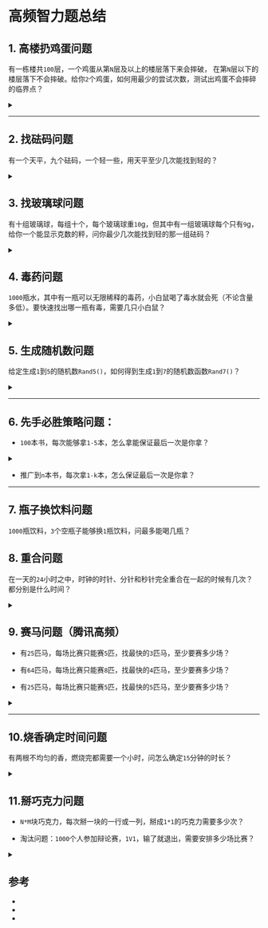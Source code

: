 # 高频智力题总结


## 1. 高楼扔鸡蛋问题
有一栋楼共`100`层，一个鸡蛋从第`N`层及以上的楼层落下来会摔破， 在第`N`层以下的楼层落下不会摔破。给你`2`个鸡蛋，如何用最少的尝试次数，测试出鸡蛋不会摔碎的临界点？

<details class="detail">
<summary class="title"><span class="d-marker">&nbsp;</span></summary>

**<summary>**
首先要说明的是这道题你要是一上来就说出正确答案，那说明你的智商不是超过160就是你做过这题。

所以建议你循序渐进的回答，一上来就说最优解可能结果不会让面试官满意。

**1. 暴力法**

从`1`到`100`，一层一层试。在最坏情况下，这个方法需要扔`100`次。
这个办法太蠢了，完全用不上两个鸡蛋这个条件，不建议回答这个方法。


**2. 二分法**

采用类似于二分查找的方法，把鸡蛋从一半楼层（`50`层）往下扔。

- 如果第一枚鸡蛋，在`50`层碎了，第二枚鸡蛋，就从第`1`层开始扔，一层一层增长，一直扔到第`49`层。

- 如果第一枚鸡蛋在`50`层没碎，则继续使用二分法，在剩余楼层的一半（`75`层）往下扔......

这个方法在最坏情况下，需要尝试`50`次。

**3. 均匀法**

如何让第一枚鸡蛋和第二枚鸡蛋的尝试次数，尽可能均衡呢？

很简单，做一个平方根运算，`100`的平方根是`10`。

因此，我们尝试每`10`层扔一次，第一次从`10`层扔，第二次从`20`层扔，第三次从`30`层......一直扔到`100`层。

这样的最好情况是在第`10`层碎掉，尝试次数为 `1 + 9 = 10`次。

最坏的情况是在第`100`层碎掉，尝试次数为 `10 + 9 = 19`次。

不过，这里有一个小小的优化点，我们可以从`15`层开始扔，接下来从`25`层、`35`层扔......一直到`95`层。

这样最坏情况是在第`95`层碎掉，尝试次数为 `9 + 9 = 18`次。

**4. 最优解法**

最优解法是反向思考的经典：如果最优解法在最坏情况下需要扔`X`次，那第一次在第几层扔最好呢？

**答案是：从`X`层扔**

假设最优的尝试次数的`x`次，为什么第一次扔就要选择第`x`层呢？

这里的解释会有些烧脑，请小伙伴们坐稳扶好：

**- 假设第一次扔在第`x+1`层：**

如果第一个鸡蛋碎了，那么第二个鸡蛋只能从第1层开始一层一层扔，一直扔到第x层。

这样一来，我们总共尝试了`x+1`次，和假设尝试`x`次相悖。由此可见，第一次扔的楼层必须小于`x+1`层。

**- 假设第一次扔在第`x-1`层：**

如果第一个鸡蛋碎了，那么第二个鸡蛋只能从第`1`层开始一层一层扔，一直扔到第`x-2`层。

这样一来，我们总共尝试了`x-2+1 = x-1`次，虽然没有超出假设次数，但似乎有些过于保守。

**- 假设第一次扔在第`x`层：**

如果第一个鸡蛋碎了，那么第二个鸡蛋只能从第`1`层开始一层一层扔，一直扔到第`x-1`层。

这样一来，我们总共尝试了`x-1+1 = x`次，刚刚好没有超出假设次数。

因此，要想尽量楼层跨度大一些，又要保证不超过假设的尝试次数x，那么第一次扔鸡蛋的最优选择就是第`x`层。

那么算最坏情况，第二次你只剩下`x-1`次机会，按照上面的说法，你第二次尝试的位置必然是`X +（X-1）`；

以此类推我们可得：

`x + (x-1) + (x-2) + ... + 1 = 100`

这个方程不难理解：

左边的多项式是各次扔鸡蛋的楼层跨度之和。由于假设尝试`x`次，所以这个多项式共有`x`项。

右边是总的楼层数`100`。

下面我们来解这个方程：

`x + (x-1) + (x-2) + ... + 1 = 100`  转化为 `(x+1)*x/2 = 100`

最终x向上取整，得到 `x = 14`

因此，最优解在最坏情况的尝试次数是`14`次，第一次扔鸡蛋的楼层也是`14`层。

最后，让我们把第一个鸡蛋没碎的情况下，所尝试的楼层数完整列举出来：

`14，27， 39， 50， 60， 69， 77， 84， 90， 95， 99， 100`

- 举个栗子验证下：

假如鸡蛋不会碎的临界点是`65`层，那么第一个鸡蛋扔出的楼层是`14，27，50，60，69`。这时候啪的一声碎了。

第二个鸡蛋继续，从`61`层开始，`61，62，63，64，65，66`，啪的一声碎了。

因此得到不会碎的临界点`65`层，总尝试次数是 `6 + 6 = 12 < 14` 。


下面是我个人的理解：这个更像是优化版的均匀法，均匀法让你第二次尝试不超过`10`，但是第一次的位置无法保证（最多要`9`次，最好一次），这个由于每多一次尝试，楼层间隔就`-1`，最终使得第一次与第二次的和完全均匀（最差情况）。

但是核心思路是逆向思考，因为即使理解了需要两次的和均匀也很难得到第一次要在哪层楼扔。

一旦理解了这种方法，多少层楼你都不会怕啦~

</details>

---

## 2. 找砝码问题
有一个天平，九个砝码，一个轻一些，用天平至少几次能找到轻的？

<details class="detail">
<summary class="title"><span class="d-marker">&nbsp;</span></summary>

**<summary>**
三分法。

**答案：2次。**
- 分三份，两份比较，第三份放一边，如果两份相等质量，则说明轻的在第三份。
- 不论如何，可以确定轻的砝码在某一份的三个之中，再用一次三分法，即可确定。

</details>

## 3. 找玻璃球问题
有十组玻璃球，每组十个，每个玻璃球重`10`g，但其中有一组玻璃球每个只有`9`g，给你一个能显示克数的秤，问你最少几次能找到轻的那一组砝码？

<details class="detail">
<summary class="title"><span class="d-marker">&nbsp;</span></summary>

**<summary>**

将十组玻璃珠编号`1~10`，然后第一组拿一个，第二组拿两个以此类推...第十组拿十个
将这些玻璃珠一起放到秤上称出克数`x`，

则`y = 1*10 + 2*10 + 3*10 + ... + 10 * 10 - x`

等价于`y = (1 + 2 + 3 + ... + 10) * 10 - x = 550 - x`

第`y`组就是轻的那组。

</details>

## 4. 毒药问题
`1000`瓶水，其中有一瓶可以无限稀释的毒药，小白鼠喝了毒水就会死（不论含量多低）。要快速找出哪一瓶有毒，需要几只小白鼠？

<details class="detail">
<summary class="title"><span class="d-marker">&nbsp;</span></summary>

**<summary>**
二进制思路。

**答：`2^10 = 1024 > 1000`，因此`10`只小白鼠即可。**

给`1000`瓶水按照二进制编号，比如`3`号编为`00000 00011`，拿`10`个碗，对应`10`位，对于`3`号水来说，最后两位是`1`，则把水混合进最后两个碗中。
最终把`10`碗水给对应的小白鼠喝，根据最后小白鼠死亡的情况（死即为`1`，活即为`0`），即可确定出有毒的那碗水。
</details>

## 5. 生成随机数问题
给定生成`1`到`5`的随机数`Rand5()`，如何得到生成`1`到`7`的随机数函数`Rand7()`？

<details class="detail">
<summary class="title"><span class="d-marker">&nbsp;</span></summary>

**<summary>**
- 使用 `rand5()` 生成 `rand7()`

```java
// 需要随机得到 1-7
public static int rand7() {
    while (true) {
      int row, col, idx;
      // rand5() 返回 1-5
      row = rand5(); // 5 * 5 = 25, 设想一个 5*5 的矩阵
      col = rand5(); // 然后找到小于25的，7的最大倍数21
      idx = col + (row - 1) * 5;
      if (idx <= 21) // 只考虑 1-21，划分成 7 份
        return 1 + (idx - 1) % 7;
    }
}
```
</details>


---

## 6. 先手必胜策略问题：

- `100`本书，每次能够拿`1-5`本，怎么拿能保证最后一次是你拿？


<details class="detail">
<summary class="title"><span class="d-marker">&nbsp;</span></summary>

**<summary>**
> - 卡关键点，每次只能拿`1`-`5`本，所以当剩下`6`本的时候，不论对面怎么拿你都能赢；
> - 然后推`6`的倍数：`12、18、...、96`，也就是一开始要拿`4`本；
> - 接下来对面拿`1`，你就拿`5`，对面拿`2`，你就拿`4`，总之让你拿的和对面拿的加起来是`6`，最终就能赢。


</details>

- 推广到`n`本书，每次拿`1-k`本，怎么保证最后一次是你拿？

---

## 7. 瓶子换饮料问题
`1000`瓶饮料，`3`个空瓶子能够换`1`瓶饮料，问最多能喝几瓶？

## 8. 重合问题
在一天的`24`小时之中，时钟的时针、分针和秒针完全重合在一起的时候有几次？都分别是什么时间？


<details class="detail">
<summary class="title"><span class="d-marker">&nbsp;</span></summary>

**<summary>**
- 假设时针的角速度为 `ω（ω = 1 / 120 (度/秒)）`，那么分针的角速度就为 `12ω`，秒针的角速度为 `720ω`
- 假设时针和分针在 `t` 秒后重合，那么分针在 `t` 时间内走过的角度减去时针在 `t` 时间内走过的角度，得到的结果肯定是 `360` 的整数倍
- 根据上面的规则，可以算出**时针和分针**重合的时间 – 集合 `A`
- 同理也能算出**分针和秒针**重合的时间 – 集合 `B`
- 那么**时针、分针及秒针**三者重合的时间就是集合 `A、B` 的交集

结果：
- `A.length = 22`
- `B.length = 1416`
- `A ∩ B = ['00:00:00', '12:00:00'] = 2`
</details>

## 9. 赛马问题（腾讯高频）
- 有`25`匹马，每场比赛只能赛`5`匹，找最快的`3`匹马，至少要赛多少场？

- 有`64`匹马，每场比赛只能赛`8`匹，找最快的`4`匹马，至少要赛多少场？

- 有`25`匹马，每场比赛只能赛`5`匹，找最快的`5`匹马，至少要赛多少场？



<details class="detail">
<summary class="title"><span class="d-marker">&nbsp;</span></summary>

**<summary>**

- `25`匹马`5`条跑道找最快的`3`匹马，需要跑几次？答案：`7`次
- `64`匹马`8`条跑道找最快的`4`匹马，需要跑几次？答案：`11`次
- `25`匹马`5`条跑道找最快的`5`匹马，需要跑几次？答案：最少`8`次最多`9`次


</details>

---

## 10.烧香确定时间问题
有两根不均匀的香，燃烧完都需要一个小时，问怎么确定`15`分钟的时长？


<details class="detail">
<summary class="title"><span class="d-marker">&nbsp;</span></summary>

**<summary>**
相对时间的思路。

答：设两根香分别为`A`、`B`，先把`A`一端点燃，然后把`B`的两端都点燃，这样当`B`烧完的时候，`A`就还剩下一半（此时能确定半小时），此时把`A`的另一端也点燃，那么从此刻到`A`烧完的时间就是`15`分钟。

</details>

## 11.掰巧克力问题
- `N*M`块巧克力，每次掰一块的一行或一列，掰成`1*1`的巧克力需要多少次？

- 淘汰问题：`1000`个人参加辩论赛，`1V1`，输了就退出，需要安排多少场比赛？


<details class="detail">
<summary class="title"><span class="d-marker">&nbsp;</span></summary>

**<summary>**
答：

- 每次拿起一块巧克力，掰一下（无论横着还是竖着）都会变成两块，因为所有的巧克力共有`N*M`块，所以要掰`N*M-1`次，减`1`是因为最开始的一块是不用算进去的。

- 每一场辩论赛两个人，淘汰一个人，所以可以看作是每一场辩论赛减少一个人，直到最后剩下`1`个人，所以是`1000 - 1 = 999`场。

</details>



## 参考
- [木杉Vincent]: https://blog.csdn.net/neverever01/article/details/108237531
- [代码不规范，测试两行泪]: https://www.nowcoder.com/discuss/262595
- [青青子衿]: https://hexuanzhang.github.io/